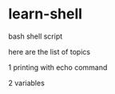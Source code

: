 # learn-shell
bash shell script

here are the list of topics

1 printing with echo command

2 variables